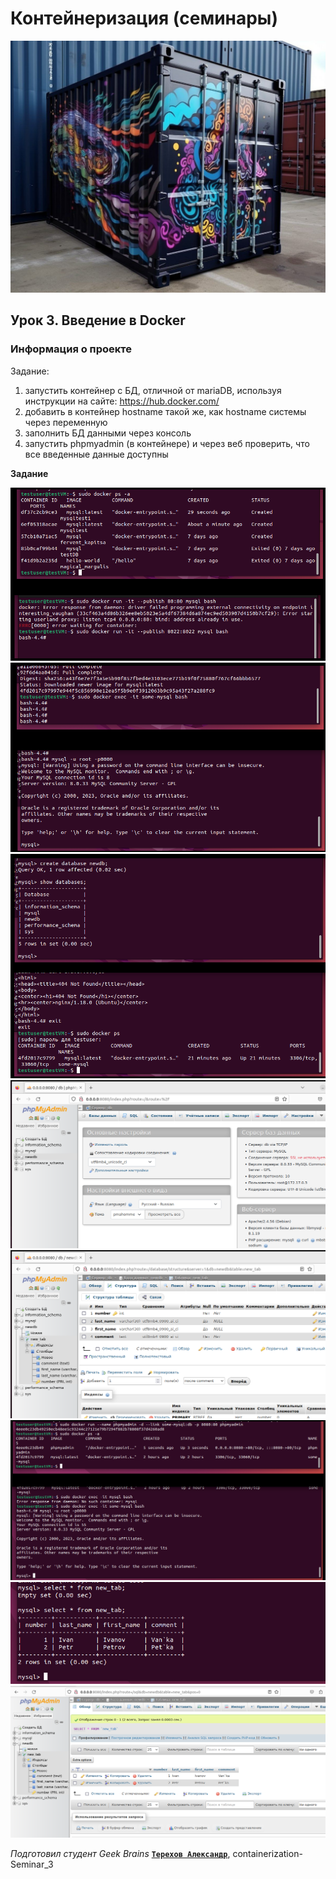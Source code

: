 # Контейнеризация (семинары)


![picture for containerization](https://github.com/DRain777/Containerization/blob/algoritm/source/super_conteiner.jpeg)

## Урок 3. Введение в Docker

### **Информация о проекте**

Задание:
1) запустить контейнер с БД, отличной от mariaDB, используя инструкции на сайте: https://hub.docker.com/
2) добавить в контейнер hostname такой же, как hostname системы через переменную
3) заполнить БД данными через консоль
4) запустить phpmyadmin (в контейнере) и через веб проверить, что все введенные данные доступны


**Задание**


![lxc version](https://github.com/DRain777/Containerization/blob/algoritm/source/lesson3_1.png)
![lxc version](https://github.com/DRain777/Containerization/blob/algoritm/source/lesson3_2.png)
![lxc version](https://github.com/DRain777/Containerization/blob/algoritm/source/lesson3_3.png)
![lxc version](https://github.com/DRain777/Containerization/blob/algoritm/source/lesson3_4.png)
![lxc version](https://github.com/DRain777/Containerization/blob/algoritm/source/lesson3_5.png)
![lxc version](https://github.com/DRain777/Containerization/blob/algoritm/source/lesson3_6.png)
![lxc version](https://github.com/DRain777/Containerization/blob/algoritm/source/lesson3_7.png)
![lxc version](https://github.com/DRain777/Containerization/blob/algoritm/source/lesson3_8.png)








*Подготовил студент Geek Brains* [**`Терехов Александр`**](https://gb.ru/users/7696463), containerization-Seminar_3
